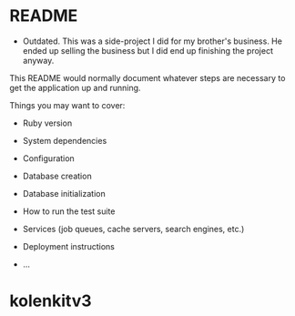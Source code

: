 # README

* Outdated. This was a side-project I did for my brother's business. He ended up selling the business but I did end up finishing the project anyway.

This README would normally document whatever steps are necessary to get the
application up and running.

Things you may want to cover:

* Ruby version

* System dependencies

* Configuration

* Database creation

* Database initialization

* How to run the test suite

* Services (job queues, cache servers, search engines, etc.)

* Deployment instructions

* ...
# kolenkitv3


